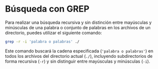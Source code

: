 # Búsqueda con GREP

Para realizar una búsqueda recursiva y sin distinción entre mayúsculas y minúsculas de una palabra o conjunto de palabras en los archivos de un directorio, puedes utilizar el siguiente comando:

```bash
grep -r -i 'palabra o palabras' ./
```

Este comando buscará la cadena especificada (`'palabra o palabras'`) en todos los archivos del directorio actual (`./`), incluyendo subdirectorios de forma recursiva (`-r`) y sin distinguir entre mayúsculas y minúsculas (`-i`).
